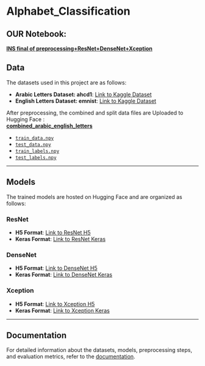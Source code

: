 # Alphabet_Classification

## OUR Notebook:
**[INS final of preprocessing+ResNet+DenseNet+Xception](https://colab.research.google.com/drive/1xinkXH54_tDKBVU2TZ3hSjmTyu9HAcDW?usp=sharing)**

## Data

The datasets used in this project are as follows: 
- **Arabic Letters Dataset: ahcd1**: [Link to Kaggle Dataset](https://www.kaggle.com/datasets/mloey1/ahcd1/code)  
- **English Letters Dataset: emnist**: [Link to Kaggle Dataset](https://www.kaggle.com/datasets/crawford/emnist)  

After preprocessing, the combined and split data files are Uploaded to Hugging Face :  
**[combined_arabic_english_letters](anassaleh218/combined_arabic_english_letters)**
- [`train_data.npy`](https://huggingface.co/datasets/anassaleh218/combined_arabic_english_letters/blob/main/train_data)  
- [`test_data.npy`](https://huggingface.co/datasets/anassaleh218/combined_arabic_english_letters/blob/main/test_data) 
- [`train_labels.npy`](https://huggingface.co/datasets/anassaleh218/combined_arabic_english_letters/blob/main/train_labels)
- [`test_labels.npy`](https://huggingface.co/datasets/anassaleh218/combined_arabic_english_letters/blob/main/test_labels) 

---

## Models

The trained models are hosted on Hugging Face and are organized as follows:  

### ResNet
- **H5 Format**: [Link to ResNet H5](#)  
- **Keras Format**: [Link to ResNet Keras]([#](https://huggingface.co/)MennaEssam/resnet_model_keras)  

### DenseNet
- **H5 Format**: [Link to DenseNet H5](https://huggingface.co/anassaleh218/densenet_model_h5)  
- **Keras Format**: [Link to DenseNet Keras](https://huggingface.co/anassaleh218/densenet_model_keras)  

### Xception
- **H5 Format**: [Link to Xception H5](https://huggingface.co/anassaleh218/xception_model_h5)  
- **Keras Format**: [Link to Xception Keras](https://huggingface.co/anassaleh218/xception_model_keras)  

---

## Documentation

For detailed information about the datasets, models, preprocessing steps, and evaluation metrics, refer to the [documentation](#).  
